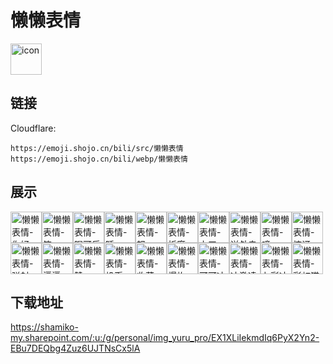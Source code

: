 # 懒懒表情
<img src="https://emoji.shojo.cn/bili/src/懒懒表情/icon.png" width="50" height="50" alt="icon">

## 链接
Cloudflare:
```
https://emoji.shojo.cn/bili/src/懒懒表情
https://emoji.shojo.cn/bili/webp/懒懒表情
```
## 展示
<img src="https://emoji.shojo.cn/bili/src/懒懒表情/懒懒表情-你好.png" width="50" height="50" alt="懒懒表情-你好"><img src="https://emoji.shojo.cn/bili/src/懒懒表情/懒懒表情-笑.png" width="50" height="50" alt="懒懒表情-笑"><img src="https://emoji.shojo.cn/bili/src/懒懒表情/懒懒表情-喝可乐.png" width="50" height="50" alt="懒懒表情-喝可乐"><img src="https://emoji.shojo.cn/bili/src/懒懒表情/懒懒表情-睡.png" width="50" height="50" alt="懒懒表情-睡"><img src="https://emoji.shojo.cn/bili/src/懒懒表情/懒懒表情-怒.png" width="50" height="50" alt="懒懒表情-怒"><img src="https://emoji.shojo.cn/bili/src/懒懒表情/懒懒表情-折磨.png" width="50" height="50" alt="懒懒表情-折磨"><img src="https://emoji.shojo.cn/bili/src/懒懒表情/懒懒表情-上工.png" width="50" height="50" alt="懒懒表情-上工"><img src="https://emoji.shojo.cn/bili/src/懒懒表情/懒懒表情-送外卖.png" width="50" height="50" alt="懒懒表情-送外卖"><img src="https://emoji.shojo.cn/bili/src/懒懒表情/懒懒表情-噫.png" width="50" height="50" alt="懒懒表情-噫"><img src="https://emoji.shojo.cn/bili/src/懒懒表情/懒懒表情-惊讶.png" width="50" height="50" alt="懒懒表情-惊讶"><img src="https://emoji.shojo.cn/bili/src/懒懒表情/懒懒表情-弹射.png" width="50" height="50" alt="懒懒表情-弹射"><img src="https://emoji.shojo.cn/bili/src/懒懒表情/懒懒表情-逼逼.png" width="50" height="50" alt="懒懒表情-逼逼"><img src="https://emoji.shojo.cn/bili/src/懒懒表情/懒懒表情-赞.png" width="50" height="50" alt="懒懒表情-赞"><img src="https://emoji.shojo.cn/bili/src/懒懒表情/懒懒表情-投币.png" width="50" height="50" alt="懒懒表情-投币"><img src="https://emoji.shojo.cn/bili/src/懒懒表情/懒懒表情-收藏.png" width="50" height="50" alt="懒懒表情-收藏"><img src="https://emoji.shojo.cn/bili/src/懒懒表情/懒懒表情-爆炸.png" width="50" height="50" alt="懒懒表情-爆炸"><img src="https://emoji.shojo.cn/bili/src/懒懒表情/懒懒表情-可可冰淇淋.png" width="50" height="50" alt="懒懒表情-可可冰淇淋"><img src="https://emoji.shojo.cn/bili/src/懒懒表情/懒懒表情-冰激凌倒.png" width="50" height="50" alt="懒懒表情-冰激凌倒"><img src="https://emoji.shojo.cn/bili/src/懒懒表情/懒懒表情-七彩冰激凌.png" width="50" height="50" alt="懒懒表情-七彩冰激凌"><img src="https://emoji.shojo.cn/bili/src/懒懒表情/懒懒表情-彩虹猫.png" width="50" height="50" alt="懒懒表情-彩虹猫">

## 下载地址

https://shamiko-my.sharepoint.com/:u:/g/personal/img_yuru_pro/EX1XLiIekmdIq6PyX2Yn2-EBu7DEQbg4Zuz6UJTNsCx5lA